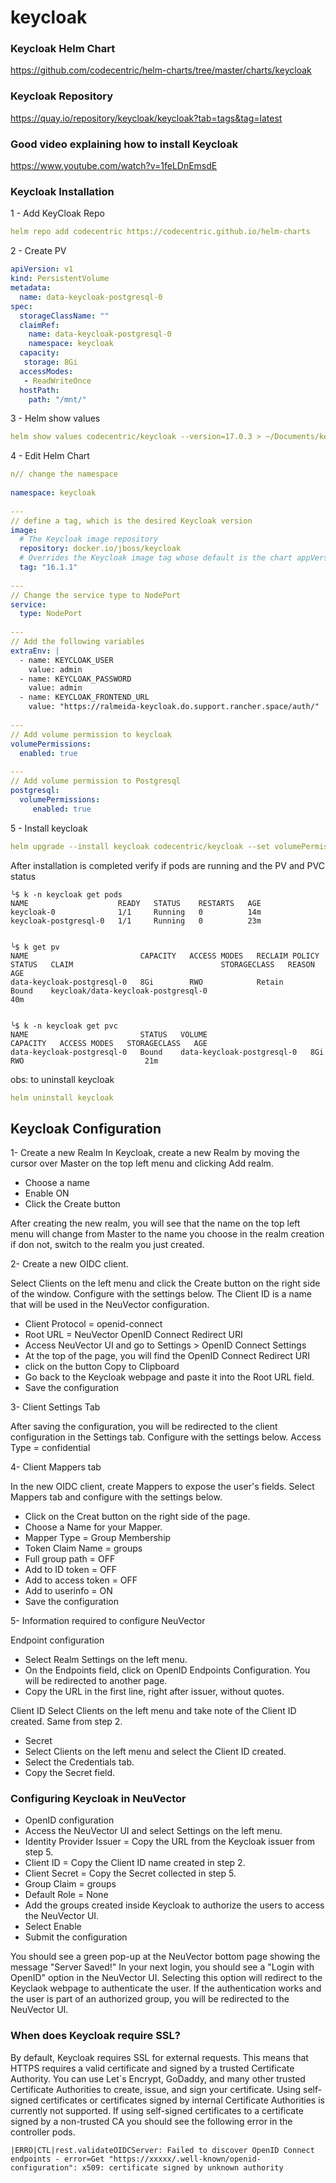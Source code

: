 # keycloak

### Keycloak Helm Chart
https://github.com/codecentric/helm-charts/tree/master/charts/keycloak

### Keycloak Repository
https://quay.io/repository/keycloak/keycloak?tab=tags&tag=latest

### Good video explaining how to install Keycloak
https://www.youtube.com/watch?v=1feLDnEmsdE


### Keycloak Installation
1 - Add KeyCloak Repo

```yaml
helm repo add codecentric https://codecentric.github.io/helm-charts
```

2 - Create PV

```yaml
apiVersion: v1
kind: PersistentVolume
metadata:
  name: data-keycloak-postgresql-0
spec:
  storageClassName: ""
  claimRef:
    name: data-keycloak-postgresql-0
    namespace: keycloak
  capacity:
   storage: 8Gi
  accessModes:
   - ReadWriteOnce
  hostPath:
    path: "/mnt/"
```

3 - Helm show values

```yaml
helm show values codecentric/keycloak --version=17.0.3 > ~/Documents/keycloak-test/codecentric.yaml
```

4 - Edit Helm Chart

```yaml
n// change the namespace
 
namespace: keycloak
 
---
// define a tag, which is the desired Keycloak version
image:
  # The Keycloak image repository
  repository: docker.io/jboss/keycloak
  # Overrides the Keycloak image tag whose default is the chart appVersion
  tag: "16.1.1"  
 
---
// Change the service type to NodePort
service:
  type: NodePort
 
---
// Add the following variables
extraEnv: |
  - name: KEYCLOAK_USER
    value: admin
  - name: KEYCLOAK_PASSWORD
    value: admin
  - name: KEYCLOAK_FRONTEND_URL
    value: "https://ralmeida-keycloak.do.support.rancher.space/auth/"
 
---
// Add volume permission to keycloak
volumePermissions:
  enabled: true
 
---
// Add volume permission to Postgresql
postgresql:
  volumePermissions:
     enabled: true
```

5 - Install keycloak

```yaml
helm upgrade --install keycloak codecentric/keycloak --set volumePermissions.enabled=true --set postgresql.volumePermissions.enabled=true --values codecentric.yaml
```
After installation is completed verify if pods are running and the PV and PVC status
```
╰$ k -n keycloak get pods
NAME                    READY   STATUS    RESTARTS   AGE
keycloak-0              1/1     Running   0          14m
keycloak-postgresql-0   1/1     Running   0          23m
 
 
╰$ k get pv             
NAME                         CAPACITY   ACCESS MODES   RECLAIM POLICY   STATUS   CLAIM                                 STORAGECLASS   REASON   AGE
data-keycloak-postgresql-0   8Gi        RWO            Retain           Bound    keycloak/data-keycloak-postgresql-0                           40m
 
 
╰$ k -n keycloak get pvc
NAME                         STATUS   VOLUME                       CAPACITY   ACCESS MODES   STORAGECLASS   AGE
data-keycloak-postgresql-0   Bound    data-keycloak-postgresql-0   8Gi        RWO                           21m
```

obs: to uninstall keycloak

```yaml
helm uninstall keycloak
```

## Keycloak Configuration

1- Create a new Realm
In Keycloak, create a new Realm by moving the cursor over Master on the top left menu and clicking Add realm.
+ Choose a name
+ Enable ON
+ Click the Create button

After creating the new realm, you will see that the name on the top left menu will change from Master to the name you choose in the realm creation if don not, switch to the realm you just created.

2- Create a new OIDC client. 

Select Clients on the left menu and click the Create button on the right side of the window. Configure with the settings below.
The Client ID is a name that will be used in the NeuVector configuration.
+ Client Protocol = openid-connect
+ Root URL = NeuVector OpenID Connect Redirect URI
+ Access NeuVector UI and go to Settings > OpenID Connect Settings
+ At the top of the page, you will find the OpenID Connect Redirect URI
+ click on the button Copy to Clipboard
+ Go back to the Keycloak webpage and paste it into the Root URL field.
+ Save the configuration

3- Client Settings Tab

After saving the configuration, you will be redirected to the client configuration in the Settings tab. Configure with the settings below.
Access Type = confidential

4- Client Mappers tab

In the new OIDC client, create Mappers to expose the user's fields. Select Mappers tab and configure with the settings below.
+ Click on the Creat button on the right side of the page.
+ Choose a Name for your Mapper.
+ Mapper Type = Group Membership
+ Token Claim Name = groups
+ Full group path = OFF
+ Add to ID token = OFF
+ Add to access token = OFF
+ Add to userinfo = ON
+ Save the configuration

5- Information required to configure NeuVector

Endpoint configuration
+ Select Realm Settings on the left menu.
+ On the Endpoints field, click on OpenID Endpoints Configuration. You will be redirected to another page.
+ Copy the URL in the first line, right after issuer, without quotes.

Client ID
Select Clients on the left menu and take note of the Client ID created. Same from step 2.

+ Secret
+ Select Clients on the left menu and select the Client ID created.
+ Select the Credentials tab.
+ Copy the Secret field.

### Configuring Keycloak in NeuVector

+ OpenID configuration
+ Access the NeuVector UI and select Settings on the left menu.
+ Identity Provider Issuer = Copy the URL from the Keycloak issuer from step 5.
+ Client ID = Copy the Client ID name created in step 2.
+ Client Secret = Copy the Secret collected in step 5.
+ Group Claim = groups
+ Default Role = None
+ Add the groups created inside Keycloak to authorize the users to access the NeuVector UI.
+ Select Enable
+ Submit the configuration

You should see a green pop-up at the NeuVector bottom page showing the message "Server Saved!"
In your next login, you should see a "Login with OpenID" option in the NeuVector UI. Selecting this option will redirect to the Keyclaok webpage to authenticate the user. If the authentication works and the user is part of an authorized group, you will be redirected to the NeuVector UI.

### When does Keycloak require SSL?
By default, Keycloak requires SSL for external requests. This means that HTTPS requires a valid certificate and signed by a trusted Certificate Authority.
You can use Let`s Encrypt, GoDaddy, and many other trusted Certificate Authorities to create, issue, and sign your certificate. Using self-signed certificates or certificates signed by internal Certificate Authorities is currently not supported.
If using self-signed certificates to a certificate signed by a non-trusted CA you should see the following error in the controller pods.

```
|ERRO|CTL|rest.validateOIDCServer: Failed to discover OpenID Connect endpoints - error=Get "https://xxxxx/.well-known/openid-configuration": x509: certificate signed by unknown authority
```
